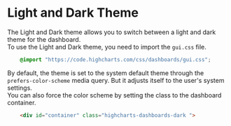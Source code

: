 Light and Dark Theme
===

The Light and Dark theme allows you to switch between a light and dark theme for the dashboard.  
To use the Light and Dark theme, you need to import the `gui.css` file.

```css
    @import "https://code.highcharts.com/css/dashboards/gui.css";
```

By default, the theme is set to the system default theme through the `prefers-color-scheme` media query. But it adjusts itself to the user's system settings.  
You can also force the color scheme by setting the class to the dashboard container.

```html
    <div id="container" class="highcharts-dashboards-dark ">
```
